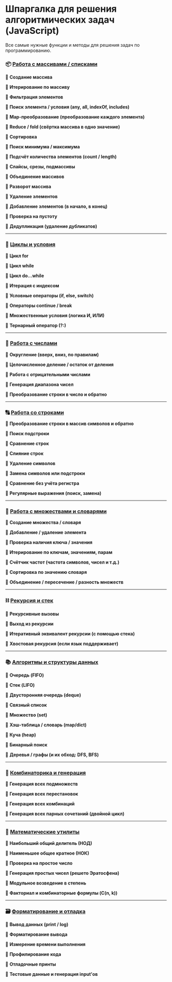 # Шпаргалка для решения алгоритмических задач (JavaScript)

Все самые нужные функции и методы для решения задач по программированию.

### 📦 [Работа с массивами / списками](./array.js)

📌  **Создание массива**

📌  **Итерирование по массиву**

📌  **Фильтрация элементов**

📌  **Поиск элемента / условия (any, all, indexOf, includes)**

📌  **Map-преобразование (преобразование каждого элемента)**

📌  **Reduce / fold (свёртка массива в одно значение)**

📌  **Сортировка**

📌  **Поиск минимума / максимума**

📌  **Подсчёт количества элементов (count / length)**

📌  **Слайсы, срезы, подмассивы**

📌  **Объединение массивов**

📌  **Разворот массива**

📌  **Удаление элементов**

📌  **Добавление элементов (в начало, в конец)**

📌  **Проверка на пустоту**

📌  **Дедупликация (удаление дубликатов)**

***

### 🔁 [Циклы и условия](./loops.js)

📌  **Цикл for**

📌  **Цикл while**

📌  **Цикл do...while**

📌  **Итерация с индексом**

📌  **Условные операторы (if, else, switch)**

📌  **Операторы continue / break**

📌  **Множественные условия (логика И, ИЛИ)**

📌  **Тернарный оператор (?:)**

***

### 🔧 [Работа с числами](./numbers.js)

📌  **Округление (вверх, вниз, по правилам)**

📌  **Целочисленное деление / остаток от деления**

📌  **Работа с отрицательными числами**

📌  **Генерация диапазона чисел**

📌  **Преобразование строки в число и обратно**

***

### 🔠 [Работа со строками](./strings.js)

📌  **Преобразование строки в массив символов и обратно**

📌  **Поиск подстроки**

📌  **Сравнение строк**

📌  **Слияние строк**

📌  **Удаление символов**

📌  **Замена символов или подстроки**

📌  **Сравнение без учёта регистра**

📌  **Регулярные выражения (поиск, замена)**

***

### 🧰 [Работа с множествами и словарями](./set_map.js)

📌  **Создание множества / словаря**

📌  **Добавление / удаление элемента**

📌  **Проверка наличия ключа / значения**

📌  **Итерирование по ключам, значениям, парам**

📌  **Счётчик частот (частота символов, чисел и т.д.)**

📌  **Сортировка по значению словаря**

📌  **Объединение / пересечение / разность множеств**

***

### ⛓ [Рекурсия и стек](./recursion.js)

📌  **Рекурсивные вызовы**

📌  **Выход из рекурсии**

📌  **Итеративный эквивалент рекурсии (с помощью стека)**

📌  **Хвостовая рекурсия (если язык поддерживает)**

***

### 📚 [Алгоритмы и структуры данных](./algos.js)

📌  **Очередь (FIFO)**

📌  **Стек (LIFO)**

📌  **Двусторонняя очередь (deque)**

📌  **Связный список**

📌  **Множество (set)**

📌  **Хэш-таблица / словарь (map/dict)**

📌  **Куча (heap)**

📌  **Бинарный поиск**

📌  **Деревья / графы (и их обход: DFS, BFS)**

***

### 🧮 [Комбинаторика и генерация](./combinatorics.js)

📌  **Генерация всех подмножеств**

📌  **Генерация всех перестановок**

📌  **Генерация всех комбинаций**

📌  **Генерация всех парных сочетаний (двойной цикл)**

***

### 📏 [Математические утилиты](./math.js)

📌  **Наибольший общий делитель (НОД)**

📌  **Наименьшее общее кратное (НОК)**

📌  **Проверка на простое число**

📌  **Генерация простых чисел (решето Эратосфена)**

📌  **Модульное возведение в степень**

📌  **Факториал и комбинаторные формулы (C(n, k))**

***

### 🗃 [Форматирование и отладка](./log.js)

📌  **Вывод данных (print / log)**

📌  **Форматирование вывода**

📌  **Измерение времени выполнения**

📌  **Профилирование кода**

📌  **Отладочные принты**

📌  **Тестовые данные и генерация input'ов**
